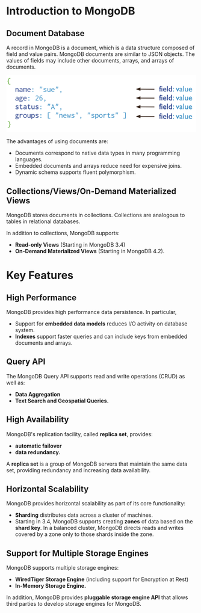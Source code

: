 # Introduction to MongoDB

## Document Database

A record in MongoDB is a document, which is a data structure composed of field and value pairs. MongoDB documents are similar to JSON objects. The values of fields may include other documents, arrays, and arrays of documents.

![A MongoDB document.](./assets/crud-annotated-document.svg)

The advantages of using documents are:

-   Documents correspond to native data types in many programming languages.
-   Embedded documents and arrays reduce need for expensive joins.
-   Dynamic schema supports fluent polymorphism.

## Collections/Views/On-Demand Materialized Views

MongoDB stores documents in collections. Collections are analogous to tables in relational databases.

In addition to collections, MongoDB supports:

-   **Read-only Views** (Starting in MongoDB 3.4)
-   **On-Demand Materialized Views** (Starting in MongoDB 4.2).

# Key Features

## High Performance

MongoDB provides high performance data persistence. In particular,

-   Support for **embedded data models** reduces I/O activity on database system.
-   **Indexes** support faster queries and can include keys from embedded documents and arrays.

## Query API

The MongoDB Query API supports read and write operations (CRUD) as well as:

-   **Data Aggregation**
-   **Text Search and Geospatial Queries.**

## High Availability

MongoDB's replication facility, called **replica set**, provides:

-   **automatic failover**
-   **data redundancy.**

A **replica set** is a group of MongoDB servers that maintain the same data set, providing redundancy and increasing data availability.

## Horizontal Scalability

MongoDB provides horizontal scalability as part of its core functionality:

-   **Sharding** distributes data across a cluster of machines.
-   Starting in 3.4, MongoDB supports creating **zones** of data based on the **shard key**. In a balanced cluster, MongoDB directs reads and writes covered by a zone only to those shards inside the zone.

## Support for Multiple Storage Engines

MongoDB supports multiple storage engines:

-   **WiredTiger Storage Engine** (including support for Encryption at Rest)
-   **In-Memory Storage Engine.**

In addition, MongoDB provides **pluggable storage engine API** that allows third parties to develop storage engines for MongoDB.
